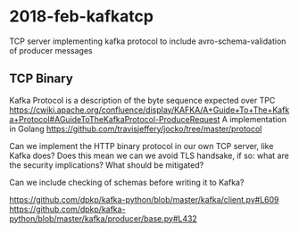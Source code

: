 # 2018-feb-kafkatcp
TCP server implementing kafka protocol to include avro-schema-validation of producer messages

## TCP Binary
Kafka Protocol is a description of the byte sequence expected over TPC
https://cwiki.apache.org/confluence/display/KAFKA/A+Guide+To+The+Kafka+Protocol#AGuideToTheKafkaProtocol-ProduceRequest
A implementation in Golang https://github.com/travisjeffery/jocko/tree/master/protocol

Can we implement the HTTP binary protocol in our own TCP server, like Kafka does?
Does this mean we can we avoid TLS handsake, if so: what are the security implications? What should be mitigated?

Can we include checking of schemas before writing it to Kafka?

https://github.com/dpkp/kafka-python/blob/master/kafka/client.py#L609
https://github.com/dpkp/kafka-python/blob/master/kafka/producer/base.py#L432
